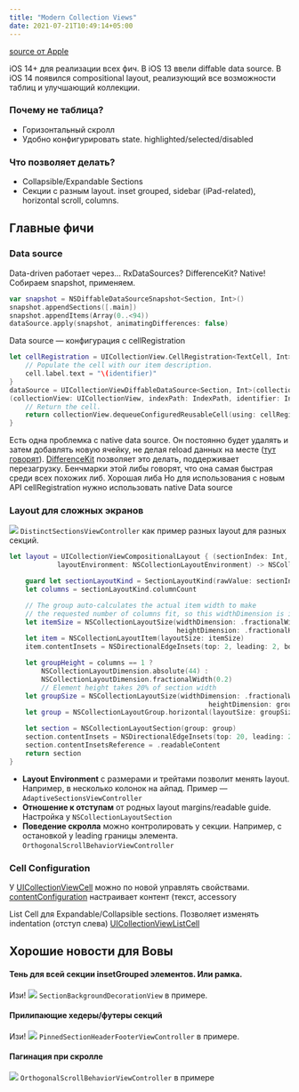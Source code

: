 ```yaml
---
title: "Modern Collection Views"
date: 2021-07-21T10:49:14+05:00
---
```


[source от Apple](https://developer.apple.com/documentation/uikit/views_and_controls/collection_views/implementing_modern_collection_views)

iOS 14+ для реализации всех фич.
В iOS 13 ввели diffable data source.
В iOS 14 появился compositional layout, реализующий все возможности таблиц и улучшающий коллекции.

### Почему не таблица?

- Горизонтальный скролл
- Удобно конфигурировать state. highlighted/selected/disabled

### Что позволяет делать?

- Collapsible/Expandable Sections
- Секции с разным layout. inset grouped, sidebar (iPad-related), horizontal scroll, columns.

## Главные фичи

### Data source

Data-driven работает через… RxDataSources? DifferenceKit? Native!
Собираем snapshot, применяем.

```swift
var snapshot = NSDiffableDataSourceSnapshot<Section, Int>()
snapshot.appendSections([.main])
snapshot.appendItems(Array(0..<94))
dataSource.apply(snapshot, animatingDifferences: false)
```

Data source — конфигурация с cellRegistration

```swift
let cellRegistration = UICollectionView.CellRegistration<TextCell, Int> { (cell, indexPath, identifier) in
    // Populate the cell with our item description.
    cell.label.text = "\(identifier)"
}
dataSource = UICollectionViewDiffableDataSource<Section, Int>(collectionView: collectionView) {
(collectionView: UICollectionView, indexPath: IndexPath, identifier: Int) -> UICollectionViewCell? in
    // Return the cell.
    return collectionView.dequeueConfiguredReusableCell(using: cellRegistration, for: indexPath, item: identifier)
}
```

Есть одна проблемка с native data source. Он постоянно будет удалять и затем добавлять новую ячейку, не делая reload данных на месте ([тут говорят](https://github.com/ekazaev/ChatLayout#about-uicollectionviewdiffabledatasource)).
[DifferenceKit](https://github.com/ra1028/DifferenceKit) позволяет это делать, поддерживает перезагрузку. Бенчмарки этой либы говорят, что она самая быстрая среди всех похожих либ. Хорошая либа
Но для использования с новым API cellRegistration нужно использовать native Data source

### Layout для сложных экранов

![](/collections/1.png)
`DistinctSectionsViewController` как пример разных layout для разных секций.

```swift
let layout = UICollectionViewCompositionalLayout { (sectionIndex: Int,
            layoutEnvironment: NSCollectionLayoutEnvironment) -> NSCollectionLayoutSection? in

    guard let sectionLayoutKind = SectionLayoutKind(rawValue: sectionIndex) else { return nil }
    let columns = sectionLayoutKind.columnCount

    // The group auto-calculates the actual item width to make
    // the requested number of columns fit, so this widthDimension is ignored.
    let itemSize = NSCollectionLayoutSize(widthDimension: .fractionalWidth(1.0),
                                          heightDimension: .fractionalHeight(1.0))
    let item = NSCollectionLayoutItem(layoutSize: itemSize)
    item.contentInsets = NSDirectionalEdgeInsets(top: 2, leading: 2, bottom: 2, trailing: 2)

    let groupHeight = columns == 1 ?
        NSCollectionLayoutDimension.absolute(44) :
        NSCollectionLayoutDimension.fractionalWidth(0.2)
        // Element height takes 20% of section width
    let groupSize = NSCollectionLayoutSize(widthDimension: .fractionalWidth(1.0),
                                                  heightDimension: groupHeight)
    let group = NSCollectionLayoutGroup.horizontal(layoutSize: groupSize, subitem: item, count: columns)

    let section = NSCollectionLayoutSection(group: group)
    section.contentInsets = NSDirectionalEdgeInsets(top: 20, leading: 20, bottom: 20, trailing: 20)
    section.contentInsetsReference = .readableContent
    return section
}
```

- **Layout Environment** с размерами и трейтами позволит менять layout. Например, в несколько колонок на айпад. Пример — `AdaptiveSectionsViewController`
- **Отношение к отступам** от родных layout margins/readable guide. Настройка у `NSCollectionLayoutSection`
- **Поведение скролла** можно контролировать у секции. Например, с остановкой у leading границы элемента. `OrthogonalScrollBehaviorViewController`

### Cell Configuration

У [UICollectionViewCell](https://developer.apple.com/documentation/uikit/uicollectionviewcell) можно по новой управлять свойствами.
[contentConfiguration](https://developer.apple.com/documentation/uikit/uicollectionviewcell/3600949-contentconfiguration) настраивает контент (текст, accessory

List Cell для Expandable/Collapsible sections. Позволяет изменять indentation (отступ слева)
[UICollectionViewListCell](https://developer.apple.com/documentation/uikit/uicollectionviewlistcell)

## Хорошие новости для Вовы

#### Тень для всей секции insetGrouped элементов. Или рамка.

Изи!
![](/collections/2.png)
`SectionBackgroundDecorationView` в примере.

#### Прилипающие хедеры/футеры секций

Изи!
![](/collections/3.png)
`PinnedSectionHeaderFooterViewController` в примере.

#### Пагинация при скролле

![](/collections/4.png)
`OrthogonalScrollBehaviorViewController` в примере
